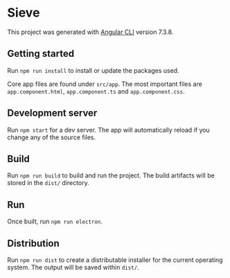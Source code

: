 # Sieve

This project was generated with [Angular CLI](https://github.com/angular/angular-cli) version 7.3.8.

## Getting started
Run `npm run install` to install or update the packages used.

Core app files are found under `src/app`. The most important files are `app.component.html`, `app.component.ts` and `app.component.css`.

## Development server

Run `npm start` for a dev server. The app will automatically reload if you change any of the source files.

## Build

Run `npm run build` to build and run the project. The build artifacts will be stored in the `dist/` directory.

## Run

Once built, run `npm run electron`.

## Distribution

Run `npm run dist` to create a distributable installer for the current operating system. The output will be saved within `dist/`.